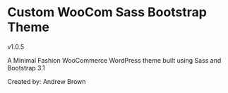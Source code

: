 # Custom WooCom Sass Bootstrap Theme
v1.0.5

A Minimal Fashion WooCommerce WordPress theme built using Sass and Bootstrap 3.1

Created by: Andrew Brown

